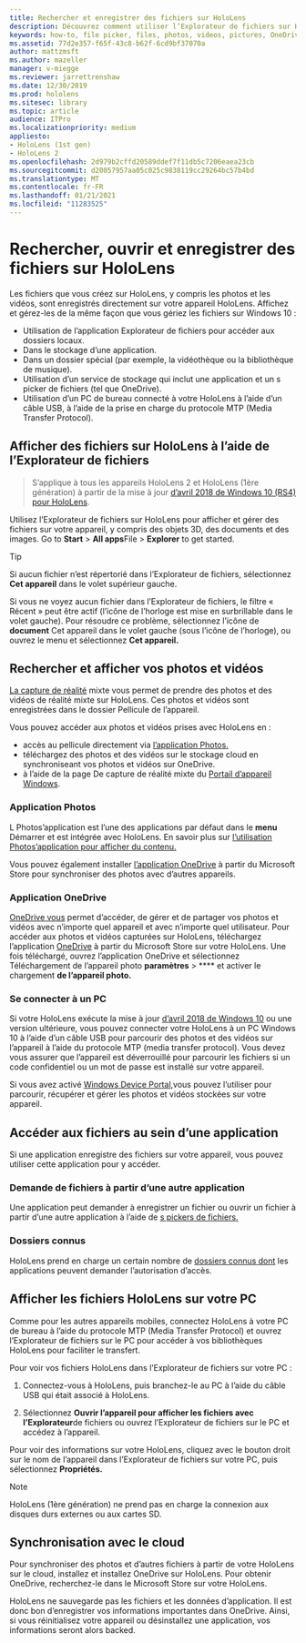 ```yaml
---
title: Rechercher et enregistrer des fichiers sur HoloLens
description: Découvrez comment utiliser l’Explorateur de fichiers sur HoloLens pour ouvrir, afficher et gérer des fichiers sur votre appareil de réalité mixte.
keywords: how-to, file picker, files, photos, videos, pictures, OneDrive, storage, file explorer, hololens
ms.assetid: 77d2e357-f65f-43c8-b62f-6cd9bf37070a
author: mattzmsft
ms.author: mazeller
manager: v-miegge
ms.reviewer: jarrettrenshaw
ms.date: 12/30/2019
ms.prod: hololens
ms.sitesec: library
ms.topic: article
audience: ITPro
ms.localizationpriority: medium
appliesto:
- HoloLens (1st gen)
- HoloLens 2
ms.openlocfilehash: 2d979b2cffd20589ddef7f11db5c7206eaea23cb
ms.sourcegitcommit: d20057957aa05c025c9838119cc29264bc57b4bd
ms.translationtype: MT
ms.contentlocale: fr-FR
ms.lasthandoff: 01/21/2021
ms.locfileid: "11283525"
---
```

# Rechercher, ouvrir et enregistrer des fichiers sur HoloLens

Les fichiers que vous créez sur HoloLens, y compris les photos et les vidéos, sont enregistrés directement sur votre appareil HoloLens. Affichez et gérez-les de la même façon que vous gériez les fichiers sur Windows 10 :

- Utilisation de l’application Explorateur de fichiers pour accéder aux dossiers locaux.
- Dans le stockage d’une application.
- Dans un dossier spécial (par exemple, la vidéothèque ou la bibliothèque de musique).
- Utilisation d’un service de stockage qui inclut une application et un s picker de fichiers (tel que OneDrive).
- Utilisation d’un PC de bureau connecté à votre HoloLens à l’aide d’un câble USB, à l’aide de la prise en charge du protocole MTP (Media Transfer Protocol).

## Afficher des fichiers sur HoloLens à l’aide de l’Explorateur de fichiers

> S’applique à tous les appareils HoloLens 2 et HoloLens (1ère génération) à partir de la mise à jour [d’avril 2018 de Windows 10 (RS4) pour HoloLens](https://docs.microsoft.com/windows/mixed-reality/release-notes-april-2018).

Utilisez l’Explorateur de fichiers sur HoloLens pour afficher et gérer des fichiers sur votre appareil, y compris des objets 3D, des documents et des images. Go to **Start**   >  **All apps**File   >  **Explorer** to get started.

> [!TIP]
> Si aucun fichier n’est répertorié dans l’Explorateur de fichiers, sélectionnez **Cet appareil** dans le volet supérieur gauche.

Si vous ne voyez aucun fichier dans l’Explorateur de fichiers, le filtre « Récent » peut être actif (l’icône de l’horloge est mise en surbrillable dans le volet gauche). Pour résoudre ce problème, sélectionnez l’icône de **document** Cet appareil dans le volet gauche (sous l’icône de l’horloge), ou ouvrez le menu et sélectionnez **Cet appareil.**

## Rechercher et afficher vos photos et vidéos

[La capture de réalité](holographic-photos-and-videos.md) mixte vous permet de prendre des photos et des vidéos de réalité mixte sur HoloLens.  Ces photos et vidéos sont enregistrées dans le dossier Pellicule de l’appareil.

Vous pouvez accéder aux photos et vidéos prises avec HoloLens en :

- accès au pellicule directement via [l’application Photos.](holographic-photos-and-videos.md)
- téléchargez des photos et des vidéos sur le stockage cloud en synchroniseant vos photos et vidéos sur OneDrive.
- à l’aide de la page De capture de réalité mixte du [Portail d’appareil Windows](https://docs.microsoft.com/windows/mixed-reality/using-the-windows-device-portal#mixed-reality-capture).

### Application Photos

L Photos’application est l’une des applications par défaut dans le **menu** Démarrer et est intégrée avec HoloLens. En savoir plus sur [l’utilisation Photos’application pour afficher du contenu.](holographic-photos-and-videos.md)

Vous pouvez également installer [l’application OneDrive](https://www.microsoft.com/p/onedrive/9wzdncrfj1p3) à partir du Microsoft Store pour synchroniser des photos avec d’autres appareils.

### Application OneDrive

[OneDrive vous](https://onedrive.live.com/) permet d’accéder, de gérer et de partager vos photos et vidéos avec n’importe quel appareil et avec n’importe quel utilisateur. Pour accéder aux photos et vidéos capturées sur HoloLens, téléchargez l’application [OneDrive](https://www.microsoft.com/p/onedrive/9wzdncrfj1p3) à partir du Microsoft Store sur votre HoloLens. Une fois téléchargé, ouvrez l’application OneDrive et sélectionnez Téléchargement de l’appareil photo **paramètres**  >  **** et activer le chargement **de l’appareil photo.**

### Se connecter à un PC

Si votre HoloLens exécute la mise à jour [d’avril 2018 de Windows 10](https://docs.microsoft.com/windows/mixed-reality/release-notes-april-2018) ou une version ultérieure, vous pouvez connecter votre HoloLens à un PC Windows 10 à l’aide d’un câble USB pour parcourir des photos et des vidéos sur l’appareil à l’aide du protocole MTP (media transfer protocol). Vous devez vous assurer que l’appareil est déverrouillé pour parcourir les fichiers si un code confidentiel ou un mot de passe est installé sur votre appareil.  

Si vous avez activé [Windows Device Portal,](https://docs.microsoft.com/windows/mixed-reality/using-the-windows-device-portal)vous pouvez l’utiliser pour parcourir, récupérer et gérer les photos et vidéos stockées sur votre appareil.

## Accéder aux fichiers au sein d’une application

Si une application enregistre des fichiers sur votre appareil, vous pouvez utiliser cette application pour y accéder.

### Demande de fichiers à partir d’une autre application

Une application peut demander à enregistrer un fichier ou ouvrir un fichier à partir d’une autre application à l’aide de [s pickers de fichiers.](https://docs.microsoft.com/windows/mixed-reality/app-model#file-pickers)

### Dossiers connus

HoloLens prend en charge un certain nombre de [dossiers connus dont](https://docs.microsoft.com/windows/mixed-reality/app-model#known-folders) les applications peuvent demander l’autorisation d’accès.

## Afficher les fichiers HoloLens sur votre PC

Comme pour les autres appareils mobiles, connectez HoloLens à votre PC de bureau à l’aide du protocole MTP (Media Transfer Protocol) et ouvrez l’Explorateur de fichiers sur le PC pour accéder à vos bibliothèques HoloLens pour faciliter le transfert.

Pour voir vos fichiers HoloLens dans l’Explorateur de fichiers sur votre PC :

1. Connectez-vous à HoloLens, puis branchez-le au PC à l’aide du câble USB qui était associé à HoloLens.

1. Sélectionnez **Ouvrir l’appareil pour afficher les fichiers avec l’Explorateur**de fichiers ou ouvrez l’Explorateur de fichiers sur le PC et accédez à l’appareil.

Pour voir des informations sur votre HoloLens, cliquez avec le bouton droit sur le nom de l’appareil dans l’Explorateur de fichiers sur votre PC, puis sélectionnez **Propriétés.**

> [!NOTE]
> HoloLens (1ère génération) ne prend pas en charge la connexion aux disques durs externes ou aux cartes SD.

## Synchronisation avec le cloud

Pour synchroniser des photos et d’autres fichiers à partir de votre HoloLens sur le cloud, installez et installez OneDrive sur HoloLens. Pour obtenir OneDrive, recherchez-le dans le Microsoft Store sur votre HoloLens.

HoloLens ne sauvegarde pas les fichiers et les données d’application. Il est donc bon d’enregistrer vos informations importantes dans OneDrive. Ainsi, si vous réinitialisez votre appareil ou désinstallez une application, vos informations seront alors backed.
